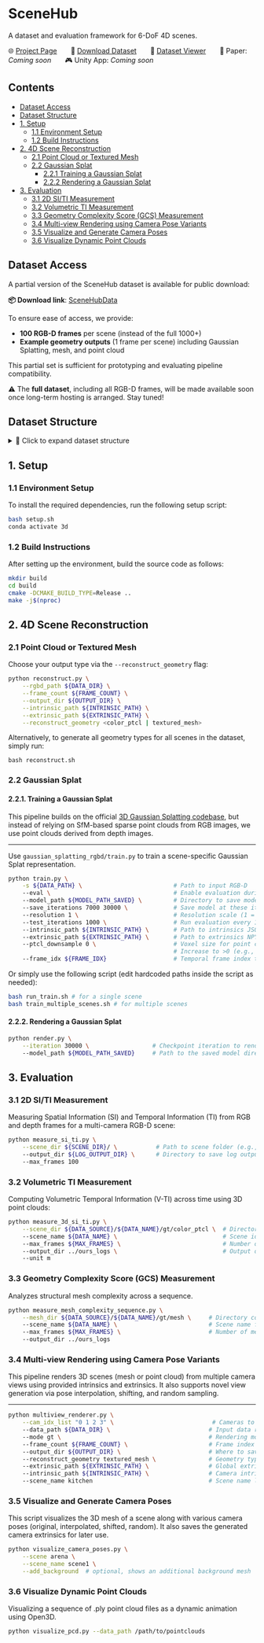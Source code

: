 # SceneHub
A dataset and evaluation framework for 6-DoF 4D scenes.

<div align="left">

🌐 [Project Page](https://scenehub4d.github.io/)  📂 [Download Dataset](https://www.dropbox.com/scl/fo/gfskqntptl6vemn4d62jb/ACKZ8XfLVs8YA_EOushYDoM?rlkey=wj7engjmfmefwtl9nql5plf23&st=p0zilhf7&dl=0)  🧠 [Dataset Viewer](https://scenehub4d.github.io/#scene-viewers)  📄 Paper: *Coming soon*  🎮 Unity App: *Coming soon*

</div>

## Contents

- [Dataset Access](#dataset-access)  
- [Dataset Structure](#dataset-structure)  
- [1. Setup](#1-setup)  
  - [1.1 Environment Setup](#11-environment-setup)  
  - [1.2 Build Instructions](#12-build-instructions)  
- [2. 4D Scene Reconstruction](#2-4d-scene-reconstruction)  
  - [2.1 Point Cloud or Textured Mesh](#21-point-cloud-or-textured-mesh)  
  - [2.2 Gaussian Splat](#22-gaussian-splat)  
    - [2.2.1 Training a Gaussian Splat](#221-training-a-gaussian-splat)  
    - [2.2.2 Rendering a Gaussian Splat](#222-rendering-a-gaussian-splat)  
- [3. Evaluation](#3-evaluation)  
  - [3.1 2D SI/TI Measurement](#31-2d-siti-measurement)  
  - [3.2 Volumetric TI Measurement](#32-volumetric-ti-measurement)  
  - [3.3 Geometry Complexity Score (GCS) Measurement](#33-geometry-complexity-score-gcs-measurement)  
  - [3.4 Multi-view Rendering using Camera Pose Variants](#34-multi-view-rendering-using-camera-pose-variants)  
  - [3.5 Visualize and Generate Camera Poses](#35-visualize-and-generate-camera-poses)  
  - [3.6 Visualize Dynamic Point Clouds](#36-visualize-dynamic-point-clouds)

## Dataset Access

A partial version of the SceneHub dataset is available for public download:

**📦 Download link**: [SceneHubData](https://www.dropbox.com/scl/fo/gfskqntptl6vemn4d62jb/ACKZ8XfLVs8YA_EOushYDoM?rlkey=wj7engjmfmefwtl9nql5plf23&st=p0zilhf7&dl=0)

To ensure ease of access, we provide:
- **100 RGB-D frames** per scene (instead of the full 1000+)
- **Example geometry outputs** (1 frame per scene) including Gaussian Splatting, mesh, and point cloud

This partial set is sufficient for prototyping and evaluating pipeline compatibility.

⚠️ The **full dataset**, including all RGB-D frames, will be made available soon once long-term hosting is arranged. Stay tuned!


## Dataset Structure

<details>
<summary>📁 Click to expand dataset structure</summary>

<br>


📌 **Note**: 
Scene labels differ slightly from the paper for clarity.(`lab area → arena`, `factory → mill19`).  
The directory structure here differs slightly from the original layout presented in the paper, for structural simplicity:


```bash
MM_release/
├── camera_pose/                # camera pose metadata
├── geometry/                   # 3D reconstruction outputs
├── photogrammetry/             # high-res background meshes
├── rgbd_data/                  # raw RGB-D frames
└── dataset_layout.txt          # detailed layout of the dataset structure
```

### RGBD data
```bash
dataset-paper/rgbd_data/
└── <scene>/                      # scene ∈ {arena, couch, kitchen, mill19, whiteboard}
    └── <scene>_scene<id>_100/    # id ∈ {0,1,2,…}
        └── rgbd/
            └── cam<cam_id>/      # cam_id ∈ {0,1,2,3}
                ├── rgb/          # color frames (.png)
                └── trans_depth/  # aligned depth maps (.png)
```

### Camera Pose
```bash
camera_pose/
├── cam_views/                    # per-scene view files ∈ {original, shifted, interpolated, random}
│       └── <scene>/              # scene ∈ {arena, couch, kitchen, mill19, whiteboard}
│               ├── <scene>_original.npy
│               ├── <scene>_shifted.npy
│               ├── <scene>_interpolated.npy
│               └── <scene>_random_extrinsics_seed42_sample50.npy
├── extrinsics/                   # camera extrinsic matrices (world to camera)
│       └── extrinsics_<scene>.npy                     
└── intrinsics/                   # camera factory intrinsics, optimal intrinsics parameters
    └── <scene>_config.json                     
```

### Geometry Output
```bash
geometry/
└── <scene>/                          # scene ∈ {arena, couch, kitchen, mill19, 
        └── <scene>_scene<id>_100/    # id ∈ {0,1,2,…}
            ├── 3dgs/                 # Gaussian splatting outputs
            │   └── point_cloud/
            │       └── iteration_30000/point_cloud_<frame_idx>.ply 
            ├── mesh/                 # textured meshes
            │   ├── <frame_idx>.obj
            │   ├── <frame_idx>.mtl
            │   └── <frame_idx>.png        
            └── ptcl/                 # raw point clouds
                 <frame_idx>.pcl
```

### Photogrammetry
```bash
photogrammetry/
└── <scene>/                      # scene-specific photogrammetry
    ├── <scene>.obj               # mesh file
    ├── <scene>.mtl               # mesh file
    └── <scene>.png               # mesh file
```
</details>




## 1. Setup

### 1.1 Environment Setup
To install the required dependencies, run the following setup script:

```bash
bash setup.sh
conda activate 3d
```

### 1.2 Build Instructions

After setting up the environment, build the source code as follows:

```bash
mkdir build
cd build
cmake -DCMAKE_BUILD_TYPE=Release ..
make -j$(nproc)
```

## 2. 4D Scene Reconstruction 

### 2.1 Point Cloud or Textured Mesh

Choose your output type via the `--reconstruct_geometry` flag:

```bash
python reconstruct.py \
    --rgbd_path ${DATA_DIR} \
    --frame_count ${FRAME_COUNT} \
    --output_dir ${OUTPUT_DIR} \
    --intrinsic_path ${INTRINSIC_PATH} \
    --extrinsic_path ${EXTRINSIC_PATH} \
    --reconstruct_geometry <color_ptcl | textured_mesh> 
```
Alternatively, to generate all geometry types for all scenes in the dataset, simply run:
```
bash reconstruct.sh
```

### 2.2 Gaussian Splat

#### 2.2.1. Training a Gaussian Splat 

This pipeline builds on the official [3D Gaussian Splatting codebase](https://github.com/graphdeco-inria/gaussian-splatting), but instead of relying on SfM-based sparse point clouds from RGB images, we use point clouds derived from depth images.

---
Use `gaussian_splatting_rgbd/train.py` to train a scene-specific Gaussian Splat representation.

```bash
python train.py \
    -s ${DATA_PATH} \                          # Path to input RGB-D
    --eval \                                   # Enable evaluation during training
    --model_path ${MODEL_PATH_SAVED} \         # Directory to save model checkpoints
    --save_iterations 7000 30000 \             # Save model at these iterations
    --resolution 1 \                           # Resolution scale (1 = original resolution)
    --test_iterations 1000 \                   # Run evaluation every 1000 iterations
    --intrinsic_path ${INTRINSIC_PATH} \       # Path to intrinsics JSON file
    --extrinsic_path ${EXTRINSIC_PATH} \       # Path to extrinsics NPY file
    --ptcl_downsample 0 \                      # Voxel size for point cloud downsampling (0 = no downsampling)
                                               # Increase to >0 (e.g., 0.01–0.05) for sparser point clouds
    --frame_idx ${FRAME_IDX}                   # Temporal frame index to train on (e.g., 0 = first frame)
```
Or simply use the following script (edit hardcoded paths inside the script as needed):
```bash
bash run_train.sh # for a single scene
bash train_multiple_scenes.sh # for multiple scenes
```

#### 2.2.2. Rendering a Gaussian Splat 

```bash
python render.py \
    --iteration 30000 \                  # Checkpoint iteration to render
    --model_path ${MODEL_PATH_SAVED}     # Path to the saved model directory
```

## 3. Evaluation

### 3.1 2D SI/TI Measurement

Measuring Spatial Information (SI) and Temporal Information (TI) from RGB and depth frames for a multi-camera RGB-D scene: 

```bash
python measure_si_ti.py \
    --scene_dir ${SCENE_DIR}/ \           # Path to scene folder (e.g., arena/arena_scene0_100)
    --output_dir ${LOG_OUTPUT_DIR} \      # Directory to save log output
    --max_frames 100    
```

### 3.2 Volumetric TI Measurement

Computing Volumetric Temporal Information (V-TI) across time using 3D point clouds: 
```bash
python measure_3d_si_ti.py \
    --scene_dir ${DATA_SOURCE}/${DATA_NAME}/gt/color_ptcl \  # Directory with point cloud frames (.ply)
    --scene_name ${DATA_NAME} \                              # Scene identifier for output
    --max_frames ${MAX_FRAMES} \                             # Number of frames to evaluate
    --output_dir ../ours_logs \                              # Output directory for logs
    --unit m 
```

### 3.3 Geometry Complexity Score (GCS) Measurement

Analyzes structural mesh complexity across a sequence.
```bash
python measure_mesh_complexity_sequence.py \
    --mesh_dir ${DATA_SOURCE}/${DATA_NAME}/gt/mesh \     # Directory containing mesh files (.obj or .ply)
    --scene_name ${DATA_NAME} \                          # Scene name for labeling results
    --max_frames ${MAX_FRAMES} \                         # Number of mesh frames to process
    --output_dir ../ours_logs  
```

### 3.4 Multi-view Rendering using Camera Pose Variants

This pipeline renders 3D scenes (mesh or point cloud) from multiple camera views using provided intrinsics and extrinsics. It also supports novel view generation via pose interpolation, shifting, and random sampling.

---

```bash
python multiview_renderer.py \
    --cam_idx_list "0 1 2 3" \                            # Cameras to render
    --data_path ${DATA_DIR} \                            # Input data root (must contain geometry)
    --mode gt \                                          # Rendering mode: 'gt' for ground truth geometry
    --frame_count ${FRAME_COUNT} \                       # Frame index (e.g., 1)
    --output_dir ${OUTPUT_DIR} \                         # Where to save rendered images
    --reconstruct_geometry textured_mesh \               # Geometry type (e.g., textured_mesh or color_ptcl)
    --extrinsic_path ${EXTRINSIC_PATH} \                 # Global extrinsic path (.npy)
    --intrinsic_path ${INTRINSIC_PATH} \                 # Camera intrinsics path (.json)
    --scene_name kitchen                                 # Scene name label
```

### 3.5 Visualize and Generate Camera Poses

This script visualizes the 3D mesh of a scene along with various camera poses (original, interpolated, shifted, random). It also saves the generated camera extrinsics for later use.

```bash
python visualize_camera_poses.py \
    --scene arena \
    --scene_name scene1 \
    --add_background  # optional, shows an additional background mesh
```

### 3.6 Visualize Dynamic Point Clouds
Visualizing a sequence of .ply point cloud files as a dynamic animation using Open3D. 
```bash
python visualize_pcd.py --data_path /path/to/pointclouds
```